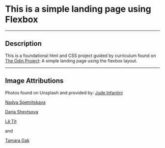 # This is a simple landing page using Flexbox

---

## Description
This is a foundational html and CSS project guided by curriculum found on [The Odin Project](https://theodinproject.com/): A simple landing page using the flexbox layout. 

---

## Image Attributions
Photos found on Unsplash and provided by:
[Jude Infantini](https://unsplash.com/@judowoodo_?utm_source=unsplash&utm_medium=referral&utm_content=creditCopyText)

[Nadya Spetnitskaya](https://unsplash.com/photos/tOYiQxF9-Ys?utm_source=unsplash&utm_medium=referral&utm_content=creditCopyText)

[Daria Shevtsova](https://unsplash.com/photos/lWMO4TX3ca0?utm_source=unsplash&utm_medium=referral&utm_content=creditCopyText)

[Lê Tit](https://unsplash.com/photos/bcKDRfJeOco?utm_source=unsplash&utm_medium=referral&utm_content=creditCopyText)

and 

[Tamara Gak](https://unsplash.com/photos/PwTDa6ngq_E?utm_source=unsplash&utm_medium=referral&utm_content=creditCopyText)
  